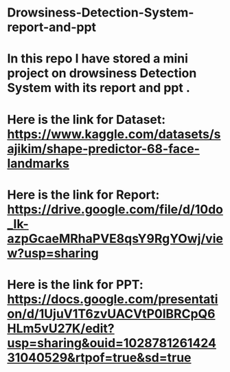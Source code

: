 # Drowsiness-Detection-System-report-and-ppt
# In this repo I have stored a mini project on drowsiness Detection System with its report and ppt .
# Here is the link for Dataset:  https://www.kaggle.com/datasets/sajikim/shape-predictor-68-face-landmarks
# Here is the link for Report: https://drive.google.com/file/d/10do_Ik-azpGcaeMRhaPVE8qsY9RgYOwj/view?usp=sharing
# Here is the link for PPT: https://docs.google.com/presentation/d/1UjuV1T6zvUACVtP0lBRCpQ6HLm5vU27K/edit?usp=sharing&ouid=102878126142431040529&rtpof=true&sd=true
